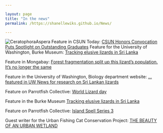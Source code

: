 ```yaml
---

layout: page
title: "In the news"
permalink: /https://shanellewiks.github.io/News/

---
```


![CeratophoraAspera](/assets/Aspera2.jpg)
Feature in CSUN Today: [CSUN Honors Convocation Puts Spotlight on Outstanding Graduates](https://csunshinetoday.csun.edu/university-news/honors-convocation-shines-spotlight-on-outstanding-graduates/)
Feature for the University of Washington, Burke Museum: [Tracking elusive lizards in Sri Lanka](https://www.burkemuseum.org/news/tracking-elusive-lizards-sri-lanka)

Feature in Mongabay: [Forest fragmentation split up this lizard’s population. It’s no longer the same](https://news.mongabay.com/2021/09/forest-fragmentation-split-up-this-lizards-population-its-no-longer-the-same/)

Feature in the University of Washington, Biology department website: [... featured in UW News for research on Sri Lankan lizards](https://www.biology.washington.edu/news/news/1628117100-1636065900/recent-uw-biology-graduate-shanelle-wikramanayake-and-adam-leach%C3%A9)

Feature on Parrotfish Collective: [World Lizard day](https://www.instagram.com/p/CSip6WkBLS1/?hl=en)

Feature in the Burke Museum [Tracking elusive lizards in Sri Lanka](https://www.burkemuseum.org/news/tracking-elusive-lizards-sri-lanka)

Feature on Parrotfish Collective: [Island Spell Series 3](https://www.instagram.com/p/B_Y4BuahV20/?hl=en)

Guest writer for the Urban Fishing Cat Conservation Project: [THE BEAUTY OF AN URBAN WETLAND](https://fishingcats.lk/the-beauty-of-an-urban-wetland/#more-731) 